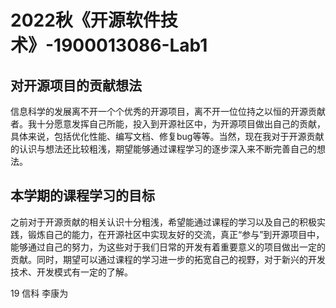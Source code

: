 # 2022秋《开源软件技术》-1900013086-Lab1

## 对开源项目的贡献想法

信息科学的发展离不开一个个优秀的开源项目，离不开一位位持之以恒的开源贡献者。我十分愿意发挥自己所能，投入到开源社区中，为开源项目做出自己的贡献，具体来说，包括优化性能、编写文档、修复bug等等。当然，现在我对于开源贡献的认识与想法还比较粗浅，期望能够通过课程学习的逐步深入来不断完善自己的想法。

## 本学期的课程学习的目标

之前对于开源贡献的相关认识十分粗浅，希望能通过课程的学习以及自己的积极实践，锻炼自己的能力，在开源社区中实现友好的交流，真正“参与”到开源项目中，能够通过自己的努力，为这些对于我们日常的开发有着重要意义的项目做出一定的贡献。同时，期望可以通过课程的学习进一步的拓宽自己的视野，对于新兴的开发技术、开发模式有一定的了解。

19 信科 李康为
